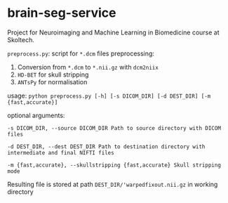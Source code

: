 # brain-seg-service
Project for Neuroimaging and Machine Learning in Biomedicine course at Skoltech.

``preprocess.py``: script for ``*.dcm`` files preprocessing:
1) Conversion from  ``*.dcm`` to ``*.nii.gz`` with ``dcm2niix``
2) ``HD-BET`` for skull stripping
3) ``ANTsPy`` for normalisation 

usage: ``python preprocess.py [-h] [-s DICOM_DIR]
                                               [-d DEST_DIR]
                                               [-m {fast,accurate}]``

optional arguments:


  ``-s DICOM_DIR, --source DICOM_DIR
                        Path to source directory with DICOM files``

  ``-d DEST_DIR, --dest DEST_DIR
                        Path to destination directory with intermediate and final NIFTI files``

  ``-m {fast,accurate}, --skullstripping {fast,accurate}
                        Skull stripping mode``

Resulting file is stored at path ``DEST_DIR/'warpedfixout.nii.gz`` in working directory